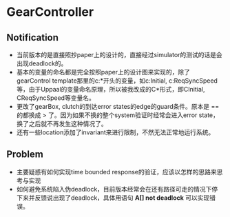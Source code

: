 # GearController

## Notification
* 当前版本的是直接照抄paper上的设计的，直接经过simulator的测试的话是会出现deadlock的。
* 基本的变量的命名都是完全按照paper上的设计图来实现的，除了gearControl template那里的c:*开头的变量，如c:Initial, c:ReqSyncSpeed等，由于Uppaal的变量命名原理，所以被我改成的C\*形式，即CInitial, CReqSyncSpeed等变量名。
* 更改了gearBox, clutch的到达error states的edge的guard条件。原本是 == 的都换成 > 了。因为如果不换的整个system验证时经常会进入error state，换了之后就不再发生这种情况了。
* 还有一些location添加了invariant来进行限制，不然无法正常地运行系统。


## Problem
* 主要疑惑有如何实现time bounded response的验证，应该以怎样的思路来思考与实现
* 如何避免系统陷入伪deadlock，目前版本经常会在还有路径可走的情况下停下来并反馈说出现了deadlock，具体用语句 **A[] not deadlock** 可以实现错误。

